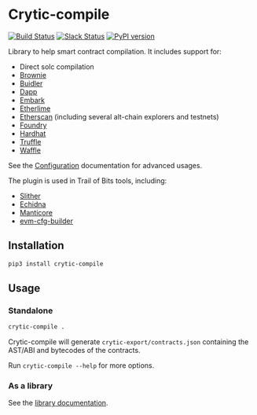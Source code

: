 # Crytic-compile
[![Build Status](https://img.shields.io/github/actions/workflow/status/crytic/crytic-compile/ci.yml?branch=master)](https://github.com/crytic/crytic-compile/actions?query=workflow%3ACI)
[![Slack Status](https://slack.empirehacking.nyc/badge.svg)](https://slack.empirehacking.nyc)
[![PyPI version](https://badge.fury.io/py/crytic-compile.svg)](https://badge.fury.io/py/crytic-compile)

Library to help smart contract compilation. It includes support for:
- Direct solc compilation
- [Brownie](https://github.com/iamdefinitelyahuman/brownie)
- [Buidler](https://github.com/nomiclabs/buidler)
- [Dapp](https://dapp.tools/dapp/)
- [Embark](https://embark.status.im/)
- [Etherlime](https://github.com/LimeChain/etherlime)
- [Etherscan](https://etherscan.io/) (including several alt-chain explorers and testnets)
- [Foundry](https://github.com/foundry-rs/foundry/)
- [Hardhat](https://github.com/nomiclabs/hardhat)
- [Truffle](https://truffleframework.com/)
- [Waffle](https://github.com/EthWorks/Waffle)

See the [Configuration](https://github.com/crytic/crytic-compile/wiki/Configuration) documentation for advanced usages.

The plugin is used in Trail of Bits tools, including:
- [Slither](https://github.com/crytic/slither)
- [Echidna](https://github.com/crytic/echidna)
- [Manticore](https://github.com/trailofbits/manticore/)
- [evm-cfg-builder](https://github.com/crytic/evm_cfg_builder)


## Installation

```bash
pip3 install crytic-compile
```

## Usage

### Standalone
```bash
crytic-compile .
```

Crytic-compile will generate `crytic-export/contracts.json` containing the AST/ABI and bytecodes of the contracts.

Run `crytic-compile --help` for more options.

### As a library

See the [library documentation](https://github.com/crytic/crytic-compile/wiki/Library-Documentation).
